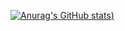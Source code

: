 [![Anurag's GitHub stats](https://github-readme-stats.vercel.app/api?username=Tykeaboyloy&count_private=true&show_icons=true&theme=monokai&bg_color=00000000))](https://github.com/anuraghazra/github-readme-stats)
